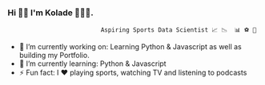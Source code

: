 ### Hi 👋🏿 I'm Kolade 👨🏿‍💻.
                              Aspiring Sports Data Scientist 📈 📉  📊 ⚽️ 🏀


- 🔭 I’m currently working on: Learning Python & Javascript as well as building my Portfolio.
- 🌱 I’m currently learning: Python & Javascript
- ⚡ Fun fact: I ❤️ playing sports, watching TV and listening to podcasts
